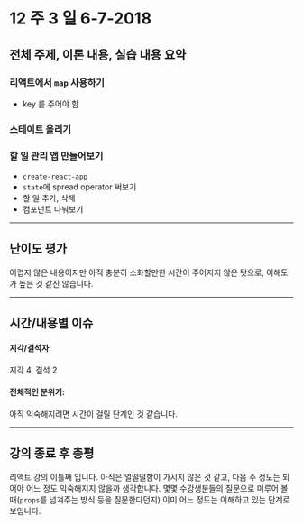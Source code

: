# 12 주 3 일 6-7-2018

## 전체 주제, 이론 내용, 실습 내용 요약

### 리액트에서 `map` 사용하기

- key 를 주어야 함

### 스테이트 올리기

### 할 일 관리 앱 만들어보기

- `create-react-app`
- `state`에 spread operator 써보기
- 할 일 추가, 삭제
- 컴포넌트 나눠보기

---

## 난이도 평가

어렵지 않은 내용이지만 아직 충분히 소화할만한 시간이 주어지지 않은 탓으로, 이해도가 높은 것 같진 않습니다.

---

## 시간/내용별 이슈

#### 지각/결석자:

지각 4, 결석 2

#### 전체적인 분위기:

아직 익숙해지려면 시간이 걸릴 단계인 것 같습니다.

---

## 강의 종료 후 총평

리액트 강의 이틀째 입니다. 아직은 얼떨떨함이 가시지 않은 것 같고, 다음 주 정도는 되어야 어느 정도 익숙해지지 않을까 생각합니다. 몇몇 수강생분들의 질문으로 미루어 볼 때(`props`를 넘겨주는 방식 등을 질문한다던지) 이미 어느 정도는 이해하고 있는 단계로 보입니다.
